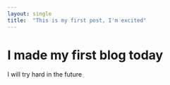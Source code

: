 ```yaml
---
layout: single
title:  "This is my first post, I'm excited"
---
```

# I made my first blog today
I will try hard in the future
